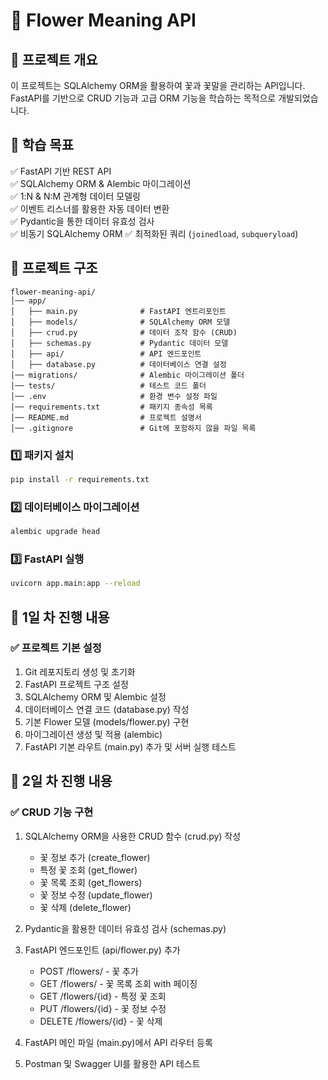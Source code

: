 # 🌸 Flower Meaning API

## 📌 프로젝트 개요
이 프로젝트는 SQLAlchemy ORM을 활용하여 꽃과 꽃말을 관리하는 API입니다.  
FastAPI를 기반으로 CRUD 기능과 고급 ORM 기능을 학습하는 목적으로 개발되었습니다.

## 🚀 학습 목표
✅ FastAPI 기반 REST API  
✅ SQLAlchemy ORM & Alembic 마이그레이션  
✅ 1:N & N:M 관계형 데이터 모델링  
✅ 이벤트 리스너를 활용한 자동 데이터 변환  
✅ Pydantic을 통한 데이터 유효성 검사  
✅ 비동기 SQLAlchemy ORM 
✅ 최적화된 쿼리 (`joinedload`, `subqueryload`)  

## 📂 프로젝트 구조
```plaintext
flower-meaning-api/
│── app/
│   ├── main.py              # FastAPI 엔트리포인트
│   ├── models/              # SQLAlchemy ORM 모델
│   ├── crud.py              # 데이터 조작 함수 (CRUD)
│   ├── schemas.py           # Pydantic 데이터 모델
│   ├── api/                 # API 엔드포인트
│   ├── database.py          # 데이터베이스 연결 설정
│── migrations/              # Alembic 마이그레이션 폴더
│── tests/                   # 테스트 코드 폴더
│── .env                     # 환경 변수 설정 파일
│── requirements.txt         # 패키지 종속성 목록
│── README.md                # 프로젝트 설명서
│── .gitignore               # Git에 포함하지 않을 파일 목록
```

### 1️⃣ 패키지 설치
```bash
pip install -r requirements.txt
```
### 2️⃣ 데이터베이스 마이그레이션
```bash
alembic upgrade head
```
### 3️⃣ FastAPI 실행
```bash
uvicorn app.main:app --reload
```

## 📝 1일 차 진행 내용

### ✅ 프로젝트 기본 설정
1. Git 레포지토리 생성 및 초기화
2. FastAPI 프로젝트 구조 설정
3. SQLAlchemy ORM 및 Alembic 설정 
4. 데이터베이스 연결 코드 (database.py) 작성 
5. 기본 Flower 모델 (models/flower.py) 구현 
6. 마이그레이션 생성 및 적용 (alembic)
7. FastAPI 기본 라우트 (main.py) 추가 및 서버 실행 테스트

## 📝 2일 차 진행 내용

### ✅ CRUD 기능 구현
1. SQLAlchemy ORM을 사용한 CRUD 함수 (crud.py) 작성 
   - 꽃 정보 추가 (create_flower)
   - 특정 꽃 조회 (get_flower)
   - 꽃 목록 조회 (get_flowers)
   - 꽃 정보 수정 (update_flower)
   - 꽃 삭제 (delete_flower)

2. Pydantic을 활용한 데이터 유효성 검사 (schemas.py)
3. FastAPI 엔드포인트 (api/flower.py) 추가 
   - POST /flowers/ - 꽃 추가 
   - GET /flowers/ - 꽃 목록 조회 with 페이징 
   - GET /flowers/{id} - 특정 꽃 조회 
   - PUT /flowers/{id} - 꽃 정보 수정 
   - DELETE /flowers/{id} - 꽃 삭제
4. FastAPI 메인 파일 (main.py)에서 API 라우터 등록 
5. Postman 및 Swagger UI를 활용한 API 테스트